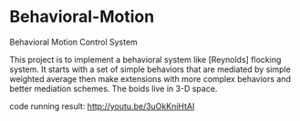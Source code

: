 # Behavioral-Motion
Behavioral Motion Control System

This project is to implement a behavioral system like [Reynolds] flocking system. It starts with a set of simple behaviors that are mediated by simple weighted average then make extensions with more complex behaviors and better mediation schemes. The boids live in 3-D space.

code running result: http://youtu.be/3uOkKniHtAI
